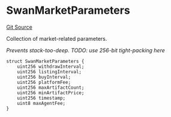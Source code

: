 # SwanMarketParameters
[Git Source](https://github.com/firstbatchxyz/swan-contracts/blob/feb8dd64d672a341a29a0a52b12cc56adf09c996/src/SwanManager.sol)

Collection of market-related parameters.

*Prevents stack-too-deep.
TODO: use 256-bit tight-packing here*


```solidity
struct SwanMarketParameters {
    uint256 withdrawInterval;
    uint256 listingInterval;
    uint256 buyInterval;
    uint256 platformFee;
    uint256 maxArtifactCount;
    uint256 minArtifactPrice;
    uint256 timestamp;
    uint8 maxAgentFee;
}
```

